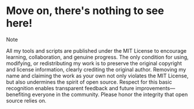# Move on, there's nothing to see here!

> [!NOTE]
All my tools and scripts are published under the MIT License to encourage learning, collaboration, and genuine progress. The only condition for using, modifying, or redistributing my work is to preserve the original copyright and license information, clearly crediting the original author. Removing my name and claiming the work as your own not only violates the MIT License, but also undermines the spirit of open source. Respect for this basic recognition enables transparent feedback and future improvements—benefiting everyone in the community. Please honor the integrity that open source relies on.

